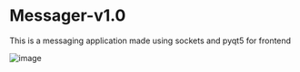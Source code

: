# Messager-v1.0
This is a messaging application made using
sockets and pyqt5 for frontend

![image](https://user-images.githubusercontent.com/98734493/232379543-815420d8-d375-4649-bfe9-0c3b63106619.png)
